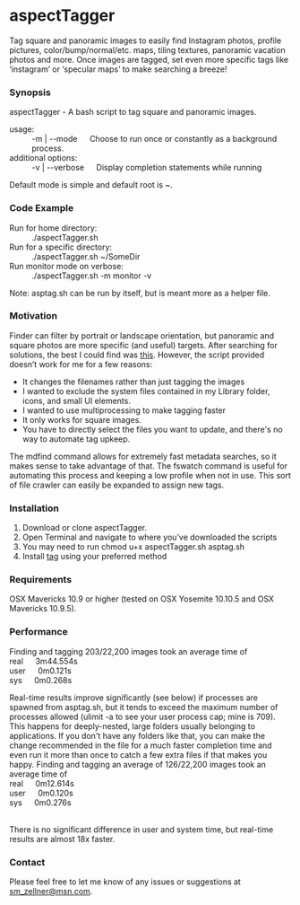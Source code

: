 # aspectTagger
Tag square and panoramic images to easily find Instagram photos, profile pictures, color/bump/normal/etc. maps, tiling textures, panoramic vacation photos and more. Once images are tagged, set even more specific tags like ‘instagram’ or ‘specular maps’ to make searching a breeze!

### Synopsis
aspectTagger - A bash script to tag square and panoramic images. 
<dl>
  <dt> usage: <br>
    <dd> -m | --mode <simple||monitor> <path> &emsp; Choose to run once or constantly as a background process. <br>
  <dt> additional options: <br>
      <dd>  -v | --verbose  &emsp; Display completion statements while running <br>
      </dl>
  Default mode is simple and default root is ~. 
  
### Code Example
<dl>
<dt>Run for home directory: <br>
<dd>./aspectTagger.sh 

<dt>Run for a specific directory: <br>
<dd>./aspectTagger.sh ~/SomeDir

<dt>Run monitor mode on verbose:<br>
<dd>./aspectTagger.sh -m monitor -v
</dl>
Note: asptag.sh can be run by itself, but is meant more as a helper file. 

### Motivation
Finder can filter by portrait or landscape orientation, but panoramic and square photos are more specific (and useful) targets. After searching for solutions, the best I could find was <a href="https://discussions.apple.com/thread/3838377?start=0&amp;amp;tstart=0">this</a>. However, the script provided doesn’t work for me for a few reasons:
<ul>
<li>It changes the filenames rather than just tagging the images
<li>I wanted to exclude the system files contained in my Library folder, icons, and small UI elements. 
<li>I wanted to use multiprocessing to make tagging faster
<li>It only works for square images.
<li>You have to directly select the files you want to update, and there's no way to automate tag upkeep.
</ul>
The mdfind command allows for extremely fast metadata searches, so it makes sense to take advantage of that. The fswatch command is useful for automating this process and keeping a low profile when not in use. This sort of file crawler can easily be expanded to assign new tags. 

### Installation
<ol>
<li>Download or clone aspectTagger.
<li>Open Terminal and navigate to where you’ve downloaded the scripts
<li>You may need to run chmod u+x aspectTagger.sh asptag.sh
<li>Install <a href="https://github.com/jdberry/tag">tag</a> using your preferred method
</ol>

### Requirements
OSX Mavericks 10.9 or higher (tested on OSX Yosemite 10.10.5 and OSX Mavericks 10.9.5). 

### Performance 
Finding and tagging 203/22,200 images took an average time of <br>
real &emsp; 3m44.554s <br>
user &emsp; 0m0.121s <br>
sys &emsp; 0m0.268s <br>

Real-time results improve significantly (see below) if processes are spawned from asptag.sh, but it tends to exceed the maximum number of processes allowed (ulimit -a to see your user process cap; mine is 709). This happens for deeply-nested, large folders usually belonging to applications. If you don't have any folders like that, you can make the change recommended in the file for a much faster completion time and even run it more than once to catch a few extra files if that makes you happy. Finding and tagging an average of 126/22,200 images took an average time of <br>
real &emsp; 0m12.614s <br>
user &emsp; 0m0.120s <br>
sys &emsp; 0m0.276s <br><br>

There is no significant difference in user and system time, but real-time results are almost 18x faster. 

### Contact
Please feel free to let me know of any issues or suggestions at sm_zellner@msn.com.
